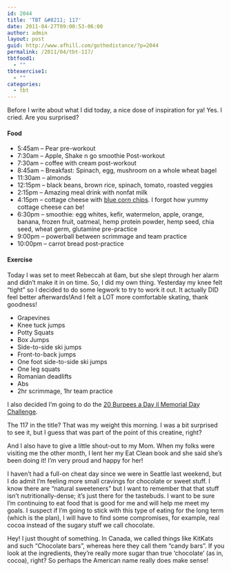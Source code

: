 ```yaml
---
id: 2044
title: 'TBT &#8211; 117'
date: 2011-04-27T09:00:53-06:00
author: admin
layout: post
guid: http://www.afhill.com/gothedistance/?p=2044
permalink: /2011/04/tbt-117/
tbtfood1:
  - ""
tbtexercise1:
  - ""
categories:
  - tbt
---
```

Before I write about what I did today, a nice dose of inspiration for ya! Yes. I cried. Are you surprised?



#### Food

  * 5:45am &#8211; Pear pre-workout
  * 7:30am &#8211; Apple, Shake n go smoothie Post-workout
  * 7:30am &#8211; coffee with cream post-workout
  * 8:45am &#8211; Breakfast: Spinach, egg, mushroom on a whole wheat bagel
  * 11:30am &#8211; almonds
  * 12:15pm &#8211; black beans, brown rice, spinach, tomato, roasted veggies
  * 2:15pm &#8211; Amazing meal drink with nonfat milk
  * 4:15pm &#8211; cottage cheese with [blue corn chips](http://www.foodshouldtastegood.com/#/blue_corn/). I forgot how yummy cottage cheese can be!
  * 6:30pm &#8211; smoothie: egg whites, kefir, watermelon, apple, orange, banana, frozen fruit, oatmeal, hemp protein powder, hemp seed, chia seed, wheat germ, glutamine pre-practice
  * 9:00pm &#8211; powerball between scrimmage and team practice
  * 10:00pm &#8211; carrot bread post-practice

#### Exercise

Today I was set to meet Rebeccah at 6am, but she slept through her alarm and didn&#8217;t make it in on time. So, I did my own thing. Yesterday my knee felt &#8220;tight&#8221; so I decided to do some legwork to try to work it out. It actually DID feel better afterwards!And I felt a LOT more comfortable skating, thank goodness!

  * Grapevines
  * Knee tuck jumps
  * Potty Squats
  * Box Jumps
  * Side-to-side ski jumps
  * Front-to-back jumps
  * One foot side-to-side ski jumps
  * One leg squats
  * Romanian deadlifts
  * Abs
  * 2hr scrimmage, 1hr team practice

I also decided I&#8217;m going to do the [20 Burpees a Day il Memorial Day Challenge](http://www.facebook.com/event.php?eid=104454282974712). 

The 117 in the title? That was my weight this morning. I was a bit surprised to see it, but I guess that was part of the point of this creatine, right? 

And I also have to give a little shout-out to my Mom. When my folks were visiting me the other month, I lent her my Eat Clean book and she said she&#8217;s been doing it! I&#8217;m very proud and happy for her! 

I haven&#8217;t had a full-on cheat day since we were in Seattle last weekend, but I do admit I&#8217;m feeling more small cravings for chocolate or sweet stuff. I know there are &#8220;natural sweeteners&#8221; but I want to remember that that stuff isn&#8217;t nutritionally-dense; it&#8217;s just there for the tastebuds. I want to be sure I&#8217;m continuing to eat food that is good for me and will help me meet my goals. I suspect if I&#8217;m going to stick with this type of eating for the long term (which is the plan), I will have to find some compromises, for example, real cocoa instead of the sugary stuff we call chocolate. 

Hey! I just thought of something. In Canada, we called things like KitKats and such &#8220;Chocolate bars&#8221;, whereas here they call them &#8220;candy bars&#8221;. If you look at the ingredients, they&#8217;re really more sugar than true &#8216;chocolate&#8217; (as in, cocoa), right? So perhaps the American name really does make sense!